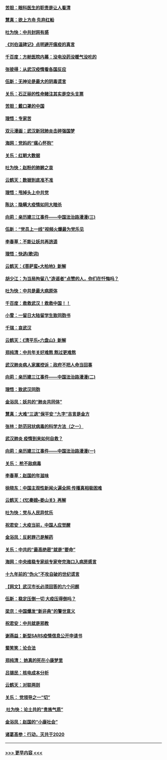 #### [苦胆：眼科医生的职责是让人看清](../pages/nsc993/n11853840.md?t=02082022) 
#### [慧真：欲上方舟 先弃红船](../pages/nsc993/n11853483.md?t=02082022) 
#### [吐为快：中共封网有感](../pages/nsc993/n11852575.md?t=02082022) 
#### [《刘伯温碑记》点明避开瘟疫的真言](../pages/nsc993/n11852128.md?t=02082022) 
#### [千百度：方舱医院内幕：没电没药没暖气没吃的](../pages/nsc993/n11850211.md?t=02082022) 
#### [张彼得：从武汉疫情看各国反应](../pages/nsc993/n11850102.md?t=02082022) 
#### [伍新：无神论是最大的阴毒谎言](../pages/nsc993/n11846129.md?t=02082022) 
#### [关乐：石正丽的性命赌注其实是空头支票](../pages/nsc993/n11846109.md?t=02082022) 
#### [苦胆：戴口罩的中国](../pages/nsc993/n11845576.md?t=02082022) 
#### [理悟：专家苦](../pages/nsc993/n11845564.md?t=02082022) 
#### [双元漫画：武汉新冠肺炎击碎强国梦](../pages/nsc993/n11843320.md?t=02082022) 
#### [海网：党妈的“瘟心怀抱”](../pages/nsc993/n11840740.md?t=02082022) 
#### [关乐：红朝大数据](../pages/nsc993/n11840675.md?t=02082022) 
#### [吐为快：赵粉的肺腑之哀](../pages/nsc993/n11840618.md?t=02082022) 
#### [云鹤天：数据到底准不准](../pages/nsc993/n11840325.md?t=02082022) 
#### [理悟：甩掉头上中共党](../pages/nsc993/n11838826.md?t=02082022) 
#### [陈达：隐瞒大疫情如同大暗杀](../pages/nsc993/n11838771.md?t=02082022) 
#### [向莉：亲历建三江事件——中国法治路漫漫(三)](../pages/nsc993/n11831825.md?t=02082022) 
#### [伍新：“党员上一线”视频火爆最为党乐见](../pages/nsc993/n11838200.md?t=02082022) 
#### [李春草：不能让妖共再逍遥](../pages/nsc993/n11838102.md?t=02082022) 
#### [理悟：快逃(歌词)](../pages/nsc993/n11838083.md?t=02082022) 
#### [云鹤天：《菩萨蛮▪大柏地》新解](../pages/nsc993/n11838059.md?t=02082022) 
#### [胡少江：为当局拘留八“造谣者”点赞的人，你们在忏悔吗？](../pages/nsc993/n11836801.md?t=02082022) 
#### [吐为快：中共是最大病原体](../pages/nsc993/n11836748.md?t=02082022) 
#### [千百度：救救武汉！救救中国！！](../pages/nsc993/n11836145.md?t=02082022) 
#### [小雪：一留日大陆留学生致同胞书](../pages/nsc993/n11834624.md?t=02082022) 
#### [千瑞：哀武汉](../pages/nsc993/n11833647.md?t=02082022) 
#### [云鹤天：《清平乐▪六盘山》新解](../pages/nsc993/n11833611.md?t=02082022) 
#### [郑纯清：中共年关好难熬 熬过更难熬](../pages/nsc993/n11833489.md?t=02082022) 
#### [武汉肺炎病人家属控诉：政府不把人命当回事](../pages/nsc993/n11833205.md?t=02082022) 
#### [向莉：亲历建三江事件——中国法治路漫漫(二)](../pages/nsc993/n11829102.md?t=02082022) 
#### [理悟：致武汉同胞](../pages/nsc993/n11831522.md?t=02082022) 
#### [金浴凤：妖共的“肺炎共同体”](../pages/nsc993/n11829448.md?t=02082022) 
#### [慧真：大难“三退”保平安 “九字”吉言是金方](../pages/nsc993/n11829501.md?t=02082022) 
#### [张林：防范冠状病毒的科学方法（之一）](../pages/nsc993/n11828618.md?t=02082022) 
#### [武汉肺炎 疫情到来如何自救？](../pages/nsc993/n11827632.md?t=02082022) 
#### [向莉：亲历建三江事件——中国法治路漫漫(一)](../pages/nsc993/n11827190.md?t=02082022) 
#### [关乐： 枪不敌病毒](../pages/nsc993/n11826746.md?t=02082022) 
#### [李春草：赵国的年滋味](../pages/nsc993/n11826321.md?t=02082022) 
#### [徐晓东：中国主观性新闻火遍全网 传播真相极困难](../pages/nsc993/n11826508.md?t=02082022) 
#### [云鹤天：《忆秦娥▪娄山关》再解](../pages/nsc993/n11824682.md?t=02082022) 
#### [吐为快：党与人民异忧乐](../pages/nsc993/n11824660.md?t=02082022) 
#### [祝君安：大疫当前，中国人应觉醒](../pages/nsc993/n11821946.md?t=02082022) 
#### [金浴凤：反躬罪己是解药](../pages/nsc993/n11820280.md?t=02082022) 
#### [关乐：中共的“最高绝密”就是“要命”](../pages/nsc993/n11816946.md?t=02082022) 
#### [海网：中央维稳专家组专家夸完海口入病房感言](../pages/nsc993/n11815138.md?t=02082022) 
#### [十九年前的“伪火”不攻自破的世纪谎言](../pages/nsc993/n11813238.md?t=02082022) 
#### [【网文】武汉市长必须回答的六个问题](../pages/nsc993/n11813848.md?t=02082022) 
#### [伍新：稳定压倒一切 大疫压得倒吗？](../pages/nsc993/n11812634.md?t=02082022) 
#### [梁京：中国爆发“新非典”的警世意义](../pages/nsc993/n11812554.md?t=02082022) 
#### [祝君安：中共就是邪教](../pages/nsc993/n11812431.md?t=02082022) 
#### [谢燕益：新型SARS疫情信息公开申请书](../pages/nsc993/n11808840.md?t=02082022) 
#### [蜀笑笑：论合法](../pages/nsc993/n11808064.md?t=02082022) 
#### [郑纯清： 她真的死在小康梦里](../pages/nsc993/n11806623.md?t=02082022) 
#### [吕锡民：核电成本分析](../pages/nsc993/n11806284.md?t=02082022) 
#### [云鹤天：对联两则](../pages/nsc993/n11805957.md?t=02082022) 
#### [关乐： 党领导之一“切”](../pages/nsc993/n11804505.md?t=02082022) 
#### [ 吐为快：论土共的“贵族气质”](../pages/nsc993/n11804490.md?t=02082022) 
#### [金浴凤：赵国的“小康社会”](../pages/nsc993/n11804452.md?t=02082022) 
#### [诸葛高参：行动，灭共于2020](../pages/nsc993/n11804120.md?t=02082022) 

----
#### [ >>> 更早内容 <<< ](../indexes/nsc993-earlier.md)
